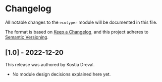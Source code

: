 # Changelog

All notable changes to the `ecotyper` module will be documented in this file.

The format is based on [Keep a Changelog](https://keepachangelog.com/en/1.0.0/),
and this project adheres to [Semantic Versioning](https://semver.org/spec/v2.0.0.html).

## [1.0] - 2022-12-20

This release was authored by Kostia Dreval.

<!-- TODO: Explain each important module design decision below. -->

- No module design decisions explained here yet.
